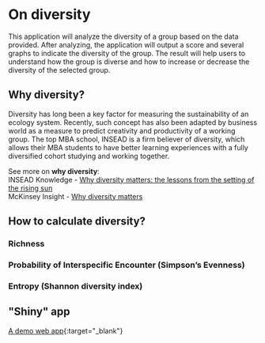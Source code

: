# On diversity
This application will analyze the diversity of a group based on the data provided.
After analyzing, the application will output a score and several graphs to indicate the diversity of the group. The result will help users to understand how the group is diverse and how to increase or decrease the diversity of the selected group.

## Why diversity?
Diversity has long been a key factor for measuring the sustainability of an ecology system.
Recently, such concept has also been adapted by business world as a measure to predict creativity and productivity of a working group. The top MBA school, INSEAD is a firm believer of diversity, which allows their MBA students to have better learning experiences with a fully diversified cohort studying and working together.  

See more on **why diversity**:                                               
INSEAD Knowledge - [Why diversity matters: the lessons from the setting of the rising sun](http://knowledge.insead.edu/leadership-organisations/why-diversity-matters-773)                                   
McKinsey Insight - [Why diversity matters](http://www.mckinsey.com/business-functions/organization/our-insights/why-diversity-matters)

## How to calculate diversity?

### Richness

### Probability of Interspecific Encounter (Simpson’s Evenness)

### Entropy (Shannon diversity index)

## "Shiny" app
[A demo web app](https://weitingwlin.shinyapps.io/shinydemo/){:target="_blank"} 

